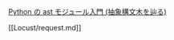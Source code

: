 [Python の ast モジュール入門 (抽象構文木を辿る)](https://qiita.com/t2y/items/0964d01bf3db0233e3c1)

[[Locust/request.md]]

